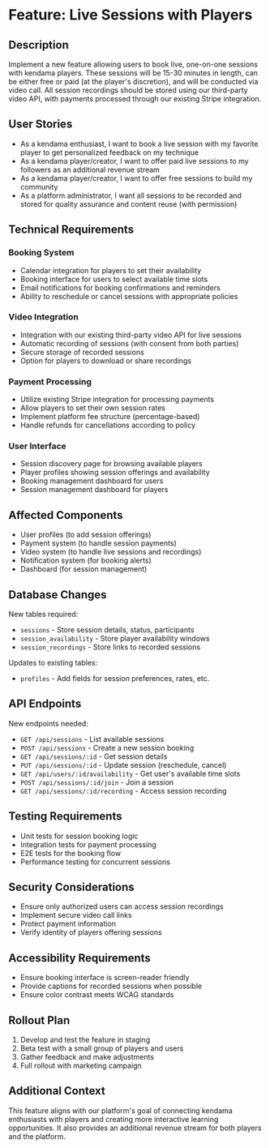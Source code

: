 # Feature: Live Sessions with Players

## Description
Implement a new feature allowing users to book live, one-on-one sessions with kendama players. These sessions will be 15-30 minutes in length, can be either free or paid (at the player's discretion), and will be conducted via video call. All session recordings should be stored using our third-party video API, with payments processed through our existing Stripe integration.

## User Stories
- As a kendama enthusiast, I want to book a live session with my favorite player to get personalized feedback on my technique
- As a kendama player/creator, I want to offer paid live sessions to my followers as an additional revenue stream
- As a kendama player/creator, I want to offer free sessions to build my community
- As a platform administrator, I want all sessions to be recorded and stored for quality assurance and content reuse (with permission)

## Technical Requirements

### Booking System
- Calendar integration for players to set their availability
- Booking interface for users to select available time slots
- Email notifications for booking confirmations and reminders
- Ability to reschedule or cancel sessions with appropriate policies

### Video Integration
- Integration with our existing third-party video API for live sessions
- Automatic recording of sessions (with consent from both parties)
- Secure storage of recorded sessions
- Option for players to download or share recordings

### Payment Processing
- Utilize existing Stripe integration for processing payments
- Allow players to set their own session rates
- Implement platform fee structure (percentage-based)
- Handle refunds for cancellations according to policy

### User Interface
- Session discovery page for browsing available players
- Player profiles showing session offerings and availability
- Booking management dashboard for users
- Session management dashboard for players

## Affected Components
- User profiles (to add session offerings)
- Payment system (to handle session payments)
- Video system (to handle live sessions and recordings)
- Notification system (for booking alerts)
- Dashboard (for session management)

## Database Changes
New tables required:
- `sessions` - Store session details, status, participants
- `session_availability` - Store player availability windows
- `session_recordings` - Store links to recorded sessions

Updates to existing tables:
- `profiles` - Add fields for session preferences, rates, etc.

## API Endpoints
New endpoints needed:
- `GET /api/sessions` - List available sessions
- `POST /api/sessions` - Create a new session booking
- `GET /api/sessions/:id` - Get session details
- `PUT /api/sessions/:id` - Update session (reschedule, cancel)
- `GET /api/users/:id/availability` - Get user's available time slots
- `POST /api/sessions/:id/join` - Join a session
- `GET /api/sessions/:id/recording` - Access session recording

## Testing Requirements
- Unit tests for session booking logic
- Integration tests for payment processing
- E2E tests for the booking flow
- Performance testing for concurrent sessions

## Security Considerations
- Ensure only authorized users can access session recordings
- Implement secure video call links
- Protect payment information
- Verify identity of players offering sessions

## Accessibility Requirements
- Ensure booking interface is screen-reader friendly
- Provide captions for recorded sessions when possible
- Ensure color contrast meets WCAG standards

## Rollout Plan
1. Develop and test the feature in staging
2. Beta test with a small group of players and users
3. Gather feedback and make adjustments
4. Full rollout with marketing campaign

## Additional Context
This feature aligns with our platform's goal of connecting kendama enthusiasts with players and creating more interactive learning opportunities. It also provides an additional revenue stream for both players and the platform.
